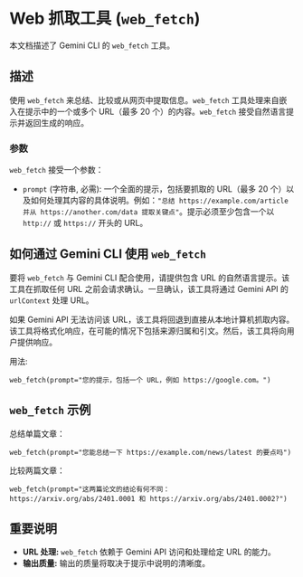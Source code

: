# Web 抓取工具 (`web_fetch`)

本文档描述了 Gemini CLI 的 `web_fetch` 工具。

## 描述

使用 `web_fetch` 来总结、比较或从网页中提取信息。`web_fetch` 工具处理来自嵌入在提示中的一个或多个 URL（最多 20 个）的内容。`web_fetch` 接受自然语言提示并返回生成的响应。

### 参数

`web_fetch` 接受一个参数：

- `prompt` (字符串, 必需): 一个全面的提示，包括要抓取的 URL（最多 20 个）以及如何处理其内容的具体说明。例如：`"总结 https://example.com/article 并从 https://another.com/data 提取关键点"`。提示必须至少包含一个以 `http://` 或 `https://` 开头的 URL。

## 如何通过 Gemini CLI 使用 `web_fetch`

要将 `web_fetch` 与 Gemini CLI 配合使用，请提供包含 URL 的自然语言提示。该工具在抓取任何 URL 之前会请求确认。一旦确认，该工具将通过 Gemini API 的 `urlContext` 处理 URL。

如果 Gemini API 无法访问该 URL，该工具将回退到直接从本地计算机抓取内容。该工具将格式化响应，在可能的情况下包括来源归属和引文。然后，该工具将向用户提供响应。

用法:

```
web_fetch(prompt="您的提示，包括一个 URL，例如 https://google.com。")
```

## `web_fetch` 示例

总结单篇文章：

```
web_fetch(prompt="您能总结一下 https://example.com/news/latest 的要点吗")
```

比较两篇文章：

```
web_fetch(prompt="这两篇论文的结论有何不同：https://arxiv.org/abs/2401.0001 和 https://arxiv.org/abs/2401.0002?")
```

## 重要说明

- **URL 处理:** `web_fetch` 依赖于 Gemini API 访问和处理给定 URL 的能力。
- **输出质量:** 输出的质量将取决于提示中说明的清晰度。
